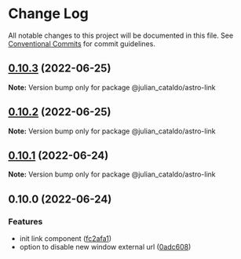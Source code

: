 # Change Log

All notable changes to this project will be documented in this file.
See [Conventional Commits](https://conventionalcommits.org) for commit guidelines.

## [0.10.3](https://github.com/JulianCataldo/astro/compare/@julian_cataldo/astro-link@0.10.2...@julian_cataldo/astro-link@0.10.3) (2022-06-25)

**Note:** Version bump only for package @julian_cataldo/astro-link





## [0.10.2](https://github.com/JulianCataldo/astro/compare/@julian_cataldo/astro-link@0.10.1...@julian_cataldo/astro-link@0.10.2) (2022-06-25)

**Note:** Version bump only for package @julian_cataldo/astro-link





## [0.10.1](https://github.com/JulianCataldo/astro/compare/@julian_cataldo/astro-link@0.10.0...@julian_cataldo/astro-link@0.10.1) (2022-06-24)

**Note:** Version bump only for package @julian_cataldo/astro-link





## 0.10.0 (2022-06-24)


### Features

* init link component ([fc2afa1](https://github.com/JulianCataldo/astro/commit/fc2afa191cd34450df1f47812339c0a5b51915f0))
* option to disable new window external url ([0adc608](https://github.com/JulianCataldo/astro/commit/0adc6088d5dc983aa8fb92f8e61bbb7f8a2c58c1))
